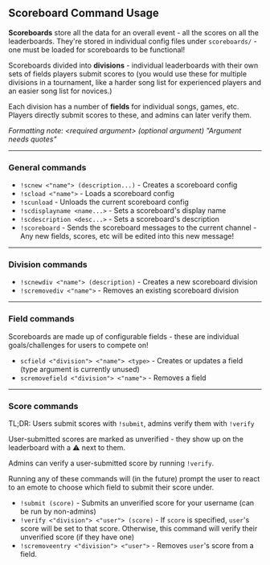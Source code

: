 ## Scoreboard Command Usage

**Scoreboards** store all the data for an overall event - all the scores on all the leaderboards. They're stored in individual config files under `scoreboards/` - one must be loaded for scoreboards to be functional!

Scoreboards divided into **divisions** - individual leaderboards with their own sets of fields players submit scores to (you would use these for multiple divisions in a tournament, like a harder song list for experienced players and an easier song list for novices.)

Each division has a number of **fields** for individual songs, games, etc. Players directly submit scores to these, and admins can later verify them.

*Formatting note: \<required argument> (optional argument) "Argument needs quotes"*

---

### General commands

 - `!scnew <"name"> (description...)` - Creates a scoreboard config
 - `!scload <"name">` - Loads a scoreboard config
 - `!scunload` - Unloads the current scoreboard config
 - `!scdisplayname <name...>` - Sets a scoreboard's display name
 - `!scdescription <desc...>` - Sets a scoreboard's description
 - `!scoreboard` - Sends the scoreboard messages to the current channel - Any new fields, scores, etc will be edited into this new message!
 
---

### Division commands

- `!scnewdiv <"name"> (description)` - Creates a new scoreboard division
- `!scremovediv <"name">` - Removes an existing scoreboard division

---

### Field commands

Scoreboards are made up of configurable fields - these are individual goals/challenges for users to compete on!

 - `scfield <"division"> <"name"> <type>` - Creates or updates a field (type argument is currently unused)
 - `scremovefield <"division"> <"name">` - Removes a field

---

### Score commands

TL;DR: Users submit scores with `!submit`, admins verify them with `!verify`

User-submitted scores are marked as unverified - they show up on the leaderboard with a ⚠ next to them.

Admins can verify a user-submitted score by running `!verify`.

Running any of these commands will (in the future) prompt the user to react to an emote to choose which field to submit their score under.

 - `!submit (score)` - Submits an unverified score for your username (can be run by non-admins)
 - `!verify <"division"> <"user"> (score)` - If `score` is specified, `user`'s score will be set to that score. Otherwise, this command will verify their unverified score (if they have one)
 - `!scremoveentry <"division"> <"user">` - Removes `user`'s score from a field.